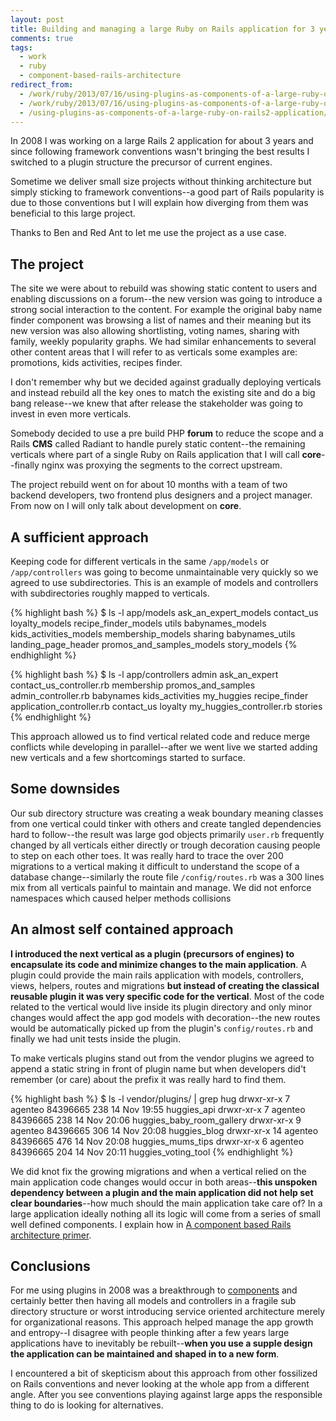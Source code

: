 ```yaml
---
layout: post
title: Building and managing a large Ruby on Rails application for 3 years
comments: true
tags:
  - work
  - ruby
  - component-based-rails-architecture
redirect_from:
  - /work/ruby/2013/07/16/using-plugins-as-components-of-a-large-ruby-on-rails2-application/
  - /work/ruby/2013/07/16/using-plugins-as-components-of-a-large-ruby-on-rails2-application.html/
  - /using-plugins-as-components-of-a-large-ruby-on-rails2-application/
---
```


In 2008 I was working on a large Rails 2 application for about 3 years and since following framework conventions wasn't bringing the best results I switched to a plugin structure the precursor of current engines.

Sometime we deliver small size projects without thinking architecture but simply sticking to framework conventions--a good part of Rails popularity is due to those conventions but I will explain how diverging from them was beneficial to this large project.

Thanks to Ben and Red Ant to let me use the project as a use case.

## The project

The site we were about to rebuild was showing static content to users and enabling discussions on a forum--the new version was going to introduce a strong social interaction to the content. For example the original baby name finder component was browsing a list of names and their meaning but its new version was also allowing shortlisting, voting names, sharing with family, weekly popularity graphs. We had similar enhancements to several other content areas that I will refer to as verticals some examples are: promotions, kids activities, recipes finder.

I don't remember why but we decided against gradually deploying verticals and instead rebuild all the key ones to match the existing site and do a big bang release--we knew that after release the stakeholder was going to invest in even more verticals.

Somebody decided to use a pre build PHP **forum** to reduce the scope and a Rails **CMS** called Radiant to handle purely static content--the remaining verticals where part of a single Ruby on Rails application that I will call **core**--finally nginx was proxying the segments to the correct upstream.

The project rebuild went on for about 10 months with a team of two backend developers, two frontend plus designers and a project manager. From now on I will only talk about development on **core**.

## A sufficient approach

Keeping code for different verticals in the same `/app/models` or `/app/controllers` was going to become unmaintainable very quickly so we agreed to use subdirectories. This is an example of models and controllers with subdirectories roughly mapped to verticals. 

{% highlight bash %}
$ ls -l app/models
ask_an_expert_models            contact_us                      loyalty_models                  recipe_finder_models            utils
babynames_models                kids_activities_models          membership_models               sharing
babynames_utils                 landing_page_header             promos_and_samples_models       story_models
{% endhighlight %}

{% highlight bash %}
$ ls -l app/controllers
admin                           ask_an_expert                   contact_us_controller.rb        membership                      promos_and_samples
admin_controller.rb             babynames                       kids_activities                 my_huggies                      recipe_finder
application_controller.rb       contact_us                      loyalty                         my_huggies_controller.rb        stories
{% endhighlight %}

This approach allowed us to find vertical related code and reduce merge conflicts while developing in parallel--after we went live we started adding new verticals and a few shortcomings started to surface. 

## Some downsides

Our sub directory structure was creating a weak boundary meaning classes from one vertical could tinker with others and create tangled dependencies hard to follow--the result was large god objects primarily `user.rb` frequently changed by all verticals either directly or trough decoration causing people to step on each other toes. It was really hard to trace the over 200 migrations to a vertical making it difficult to understand the scope of a database change--similarly the route file `/config/routes.rb` was a 300 lines mix from all verticals painful to maintain and manage. We did not enforce namespaces which caused helper methods collisions

## An almost self contained approach

**I introduced the next vertical as a plugin (precursors of engines) to encapsulate its code and minimize changes to the main application**. A plugin could provide the main rails application with models, controllers, views, helpers, routes and migrations **but instead of creating the classical reusable plugin it was very specific code for the vertical**. Most of the code related to the vertical would live inside its plugin directory and only minor changes would affect the app god models with decoration--the new routes would be automatically picked up from the plugin's `config/routes.rb` and finally we had unit tests inside the plugin.

To make verticals plugins stand out from the vendor plugins we agreed to append a static string in front of plugin name but when developers did't remember (or care) about the prefix it was really hard to find them.

{% highlight bash %}
$ ls -l vendor/plugins/ | grep hug
drwxr-xr-x   7 agenteo  84396665  238 14 Nov 19:55 huggies_api
drwxr-xr-x   7 agenteo  84396665  238 14 Nov 20:06 huggies_baby_room_gallery
drwxr-xr-x   9 agenteo  84396665  306 14 Nov 20:08 huggies_blog
drwxr-xr-x  14 agenteo  84396665  476 14 Nov 20:08 huggies_mums_tips
drwxr-xr-x   6 agenteo  84396665  204 14 Nov 20:11 huggies_voting_tool
{% endhighlight %}

We did knot fix the growing migrations and when a vertical relied on the main application code changes would occur in both areas--**this unspoken dependency between a plugin and the main application did not help set clear boundaries**--how much should the main application take care of? In a large application ideally nothing all its logic will come from a series of small well defined components. I explain how in [A component based Rails architecture primer](http://teotti.com/component-based-rails-architecture-primer/).

## Conclusions

For me using plugins in 2008 was a breakthrough to [components](http://teotti.com/topics/component-based-rails-architecture/) and certainly better then having all models and controllers in a fragile sub directory structure or worst introducing service oriented architecture merely for organizational reasons. This approach helped manage the app growth and entropy--I disagree with people thinking after a few years large applications have to inevitably be rebuilt--**when you use a supple design the application can be maintained and shaped in to a new form**.

I encountered a bit of skepticism about this approach from other fossilized on Rails conventions and never looking at the whole app from a different angle. After you see conventions playing against large apps the responsible thing to do is looking for alternatives.
